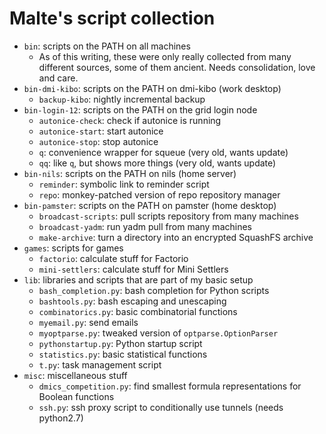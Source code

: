 # Malte's script collection

  * `bin`: scripts on the PATH on all machines
    * As of this writing, these were only really collected from many different
      sources, some of them ancient. Needs consolidation, love and care.
  * `bin-dmi-kibo`: scripts on the PATH on dmi-kibo (work desktop)
    * `backup-kibo`: nightly incremental backup
  * `bin-login-12`: scripts on the PATH on the grid login node
    * `autonice-check`: check if autonice is running
    * `autonice-start`: start autonice
    * `autonice-stop`: stop autonice
    * `q`: convenience wrapper for squeue (very old, wants update)
    * `qq`: like `q`, but shows more things (very old, wants update)
  * `bin-nils`: scripts on the PATH on nils (home server)
    * `reminder`: symbolic link to reminder script
    * `repo`: monkey-patched version of repo repository manager
  * `bin-pamster`: scripts on the PATH on pamster (home desktop)
    * `broadcast-scripts`: pull scripts repository from many machines
    * `broadcast-yadm`: run yadm pull from many machines
    * `make-archive`: turn a directory into an encrypted SquashFS archive
  * `games`: scripts for games
    * `factorio`: calculate stuff for Factorio
    * `mini-settlers`: calculate stuff for Mini Settlers
  * `lib`: libraries and scripts that are part of my basic setup
    * `bash_completion.py`: bash completion for Python scripts
    * `bashtools.py`: bash escaping and unescaping
    * `combinatorics.py`: basic combinatorial functions
    * `myemail.py`: send emails
    * `myoptparse.py`: tweaked version of `optparse.OptionParser`
    * `pythonstartup.py`: Python startup script
    * `statistics.py`: basic statistical functions
    * `t.py`: task management script
  * `misc`: miscellaneous stuff
    * `dmics_competition.py`: find smallest formula representations for Boolean
      functions
    * `ssh.py`: ssh proxy script to conditionally use tunnels (needs python2.7)
